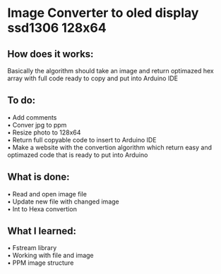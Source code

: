 # Image Converter to oled display ssd1306 128x64
## How does it works:
Basically the algorithm should take an image and return optimazed hex array with full code ready to copy and put into Arduino IDE
## To do:
• Add comments<br>
• Conver jpg to ppm<br>
• Resize photo to 128x64<br>
• Return full copyable code to insert to Arduino IDE<br>
• Make a website with the convertion algorithm which return easy and optimazed code that is ready to put into Arduino
## What is done:
• Read and open image file<br>
• Update new file with changed image<br>
• Int to Hexa convertion<br>
## What I learned:
• Fstream library<br>
• Working with file and image<br>
• PPM image structure<br>
